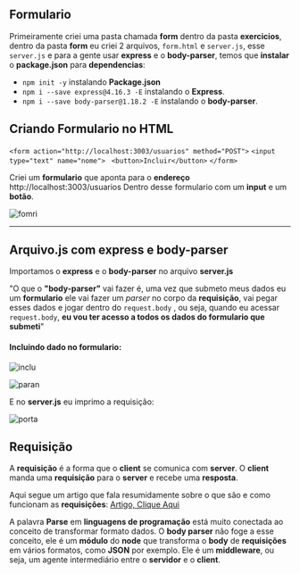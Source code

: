 ## Formulario
Primeiramente criei uma pasta chamada **form** dentro da pasta **exercicios**, dentro da pasta **form** eu criei 2 arquivos, `form.html` e `server.js`, esse `server.js` e para a gente usar **express** e o **body-parser**, temos que **instalar** o **package.json** para **dependencias**:

* `npm init -y` instalando **Package.json**
* `npm i --save express@4.16.3 -E` instalando o **Express**.
* `npm i --save body-parser@1.18.2 -E` instalando o **body-parser**.

## Criando Formulario no HTML
`<form action="http://localhost:3003/usuarios" method="POST">`
    `<input type="text" name="nome"> `
    `<button>Incluir</button>`
`</form>`

Criei um **formulario** que aponta para o **endereço** http://localhost:3003/usuarios 
Dentro desse formulario com um **input** e um **botão**.

![fomri](https://user-images.githubusercontent.com/62820033/82159401-2dc10f00-9864-11ea-9896-917c316f7181.png)

---

## Arquivo.js com express e body-parser
Importamos o **express** e o **body-parser** no arquivo **server.js**

"O que o **"body-parser"** vai fazer é, uma vez que submeto meus dados eu um **formulario** ele vai fazer um *parser* no corpo da **requisição**, vai pegar esses dados e jogar dentro do `request.body` , ou seja, quando eu acessar `request.body`, **eu vou ter acesso a todos os dados do formulario que submeti**"


#### Incluindo dado no formulario:

![inclu](https://user-images.githubusercontent.com/62820033/82159500-e12a0380-9864-11ea-824d-c13a46914301.png)

![paran](https://user-images.githubusercontent.com/62820033/82159504-e9823e80-9864-11ea-8826-1f9ae610c3b5.png)

E no **server.js** eu imprimo a requisição:

![porta](https://user-images.githubusercontent.com/62820033/82159514-fdc63b80-9864-11ea-8645-fa53ec92ec3d.png)


## Requisição 
A **requisição** é a forma que o **client** se comunica com **server**. O **client** manda uma **requisição** para o **server** e recebe uma **resposta**.

Aqui segue um artigo que fala resumidamente sobre o que são e como funcionam as **requisições**:
[Artigo, Clique Aqui](https://medium.com/clebertech/como-funciona-uma-requisi%C3%A7%C3%A3o-http-cf76f66fe36e) 

A palavra **Parse** em **linguagens de programação** está muito conectada ao conceito de transformar formato dados. O **body parser** não foge a esse conceito, ele é um **módulo** do **node** que transforma o **body** de **requisições** em vários formatos, como **JSON** por exemplo. Ele é um **middleware**, ou seja, um agente intermediário entre o **servidor** e o **client**.